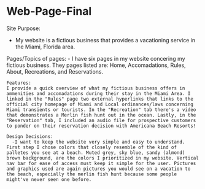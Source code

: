 # Web-Page-Final

Site Purpose:
  - My website is a fictious business that provides a vacationing service in the Miami, Florida area.
  
  Pages/Topics of pages:
    - I have six pages in my website concering my fictious business. They pages listed are: Home, Accomadations, Rules, About, Recreations, and Reservations.
    
    Features:
    I provide a quick overview of what my fictious business offers in ammenities and accomadations during their stay in the Miami Area. I linked in the "Rules" page two external hyperlinks that links to the official city homepage of Miami and Local ordinances/laws concerning Miami transients or tourists. In the "Recreation" tab there's a video that demonstrates a Merlin fish hunt out in the ocean. Lastly, in the "Reservation" tab, I included an audio file for prospective customers to ponder on their reservation decision with Americana Beach Resorts!
    
    Design Decisions:
      -I want to keep the website very simple and easy to understand. First step I chose colors that closely resemble of the kind of palletes you see at a beach. Muted grey, sky blue, sandy (almond) brown background, are the colors I prioritized in my website. Vertical nav bar for ease of access must keep it simple for the user. Pictures and graphics used are again pictures you would see on a vacation to the beach, especially the merlin fish hunt because some people might've never seen one before. 
      
  
